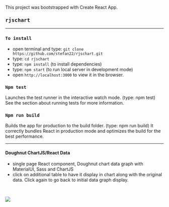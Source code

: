 This project was bootstrapped with Create React App.

### <kbd>rjschart</kbd>

---------------


### `To install`
- open terminal and type: `git clone https://github.com/stefan22/rjschart.git`
- type: `cd rjschart`
- type: `npm install` (to install dependencies)
- type: `npm start` (to run local server in development mode)
- open `http://localhost:3000` to view it in the browser.

### `Npm test`
Launches the test runner in the interactive watch mode. (type: npm test)
See the section about running tests for more information.

### `Npm run build`
Builds the app for production to the build folder. (type: npm run build)
It correctly bundles React in production mode and optimizes the build for the best performance.

--------------------------

#### Doughnut ChartJS/React Data
- single page React component, Doughnut chart data graph with MaterialUI, Sass and ChartJS
- click on additional table to have it display in chart along with the original data.
Click again to go back to initial data graph display.


<br />

![]('src/images/data.png)
